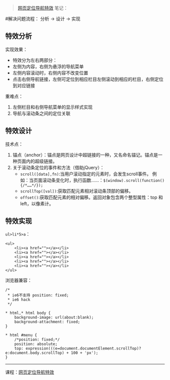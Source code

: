 >[网页定位导航特效](http://www.imooc.com/learn/56) 笔记：

#解决问题流程：
分析 → 设计 → 实现

## 特效分析

实现效果：
- 特效分为左右两部分：
- 左侧为内容，右侧为悬浮的导航菜单
- 左侧内容滚动时，右侧内容不改变位置
- 点击右侧导航链接，左侧可定位到相应栏目左侧滚动到相应的栏目，右侧定位到对应链接

重难点：
1. 左侧栏目和右侧导航菜单的显示样式实现
2. 导航与滚动条之间的定位关联

## 特效设计
技术点：
1. 锚点（anchor）：锚点是网页设计中超链接的一种，又名命名锚记。锚点是一种页面内的超级链接。
2. 关于滚动条定位的事件和方法（借助jQuery）：
    - `scroll([data],fn)`:当用户滚动指定的元素时，会发生scroll事件。
例如：当页面滚动条变化时，执行函数……：`$(window).scroll(function(){/*……*/});`
    - `scrollTop([val])`:获取匹配元素相对滚动条顶部的偏移。
    - `offset()`:获取匹配元素的相对偏移。返回对象包含两个整型属性：top 和 left，以像素计。

## 特效实现

`ul>li*5>a`：
```
<ul>
    <li><a href=""></a></li>
    <li><a href=""></a></li>
    <li><a href=""></a></li>
    <li><a href=""></a></li>
    <li><a href=""></a></li>
</ul>
```

浏览器兼容：
```
/*
 * ie6不支持 position: fixed;
 * ie6 hack
 */

* html,* html body {
    background-image: url(about:blank);
    background-attachment: fixed;
}

* html #menu {
    /*position: fixed;*/
    position: absolute;
    top: expression(((e=document.documentElement.scrollTop)? e:document.body.scrollTop) + 100 + 'px');
}
```

----
课程：[网页定位导航特效](http://www.imooc.com/u/4228249/course/56/codes)





